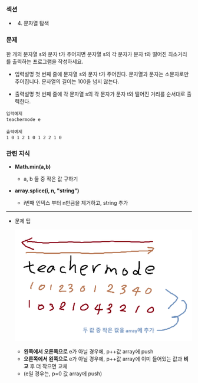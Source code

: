### 섹션

- 4. 문자열 탐색

### 문제

한 개의 문자열 s와 문자 t가 주어지면 문자열 s의 각 문자가 문자 t와 떨어진 최소거리를 출력하는 프로그램을 작성하세요.

- 입력설명
  첫 번째 줄에 문자열 s와 문자 t가 주어진다. 문자열과 문자는 소문자로만 주어집니다.
  문자열의 길이는 100을 넘지 않는다.

- 출력설명
  첫 번째 줄에 각 문자열 s의 각 문자가 문자 t와 떨어진 거리를 순서대로 출력한다.

```
입력예제
teachermode e

출력예제
1 0 1 2 1 0 1 2 2 1 0

```

### 관련 지식

- **Math.min(a,b)**

  - a, b 둘 중 작은 값 구하기

- **array.splice(i, n, "string")**
  - i번째 인덱스 부터 n만큼을 제거하고, string 추가

---

- 문제 팁

  ![가장짧은문자거리 문제 팁](./images/33_가장짧은문자거리.png)

  - **왼쪽에서 오른쪽으로** e가 아닐 경우에, p++값 array에 push
  - **오른쪽에서 왼쪽으로** e가 아닐 경우에, p++값 array에 이미 들어있는 값과 **비교** 후 더 작으면 교체
  - (e일 경우는, p=0 값 array에 push)
